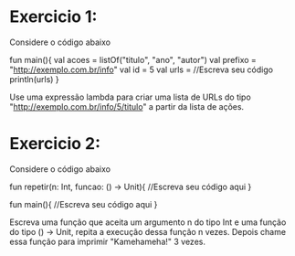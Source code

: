 # Exercicio 1:
Considere o código abaixo

fun main(){
        val acoes = listOf("titulo", "ano", "autor")
        val prefixo = "http://exemplo.com.br/info"
        val id = 5
        val urls = //Escreva seu código
        println(urls)
}

Use uma expressão lambda para criar uma lista de URLs do tipo "http://exemplo.com.br/info/5/titulo" a partir da lista de ações.

# Exercicio 2:
Considere o código abaixo

fun repetir(n: Int, funcao: () -> Unit){
//Escreva seu código aqui
}

fun main(){
//Escreva seu código aqui
}

Escreva uma função que aceita um argumento n do tipo Int e uma função do tipo () -> Unit, repita a execução dessa função n vezes. Depois chame essa função para imprimir "Kamehameha!" 3 vezes.